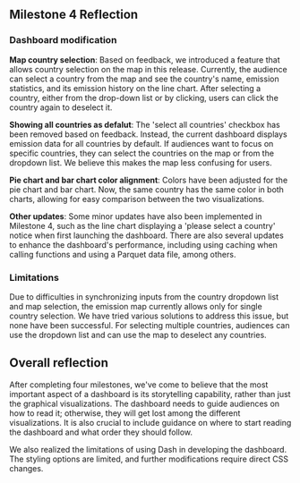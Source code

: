 ## Milestone 4 Reflection

### Dashboard modification

**Map country selection**: Based on feedback, we introduced a feature that allows country selection on the map in this release. Currently, the audience can select a country from the map and see the country's name, emission statistics, and its emission history on the line chart. After selecting a country, either from the drop-down list or by clicking, users can click the country again to deselect it.

**Showing all countries as defalut**: The 'select all countries' checkbox has been removed based on feedback. Instead, the current dashboard displays emission data for all countries by default. If audiences want to focus on specific countries, they can select the countries on the map or from the dropdown list. We believe this makes the map less confusing for users.

**Pie chart and bar chart color alignment**: Colors have been adjusted for the pie chart and bar chart. Now, the same country has the same color in both charts, allowing for easy comparison between the two visualizations.

**Other updates**: Some minor updates have also been implemented in Milestone 4, such as the line chart displaying a 'please select a country' notice when first launching the dashboard. There are also several updates to enhance the dashboard's performance, including using caching when calling functions and using a Parquet data file, among others.

### Limitations
Due to difficulties in synchronizing inputs from the country dropdown list and map selection, the emission map currently allows only for single country selection. We have tried various solutions to address this issue, but none have been successful. For selecting multiple countries, audiences can use the dropdown list and can use the map to deselect any countries.

## Overall reflection
After completing four milestones, we've come to believe that the most important aspect of a dashboard is its storytelling capability, rather than just the graphical visualizations. The dashboard needs to guide audiences on how to read it; otherwise, they will get lost among the different visualizations. It is also crucial to include guidance on where to start reading the dashboard and what order they should follow.

We also realized the limitations of using Dash in developing the dashboard. The styling options are limited, and further modifications require direct CSS changes.